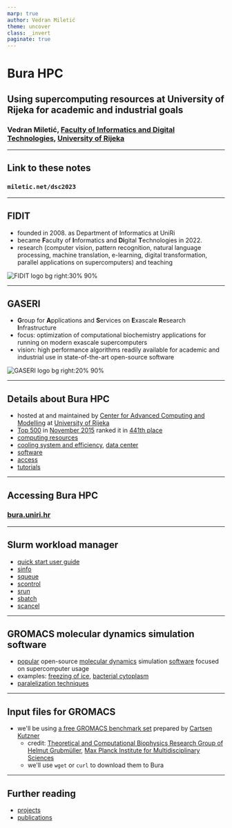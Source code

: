 ```yaml
---
marp: true
author: Vedran Miletić
theme: uncover
class: _invert
paginate: true
---
```


# Bura HPC

## Using supercomputing resources at University of Rijeka for academic and industrial goals

### Vedran Miletić, [Faculty of Informatics and Digital Technologies](https://www.inf.uniri.hr/), [University of Rijeka](https://uniri.hr/)

---

## Link to these notes

### `miletic.net/dsc2023`

---

## FIDIT

- founded in 2008. as Department of Informatics at UniRi
- became **F**aculty of **I**nformatics and **Di**gital **T**echnologies in 2022.
- research (computer vision, pattern recognition, natural language processing, machine translation, e-learning, digital transformation, parallel applications on supercomputers) and teaching

![FIDIT logo bg right:30% 90%](https://upload.wikimedia.org/wikipedia/commons/1/14/FIDIT-logo.svg)

---

## GASERI

- **G**roup for **A**pplications and **S**ervices on **E**xascale **R**esearch **I**nfrastructure
- focus: optimization of computational biochemistry applications for running on modern exascale supercomputers
- vision: high performance algorithms readily available for academic and industrial use in state-of-the-art open-source software

![GASERI logo bg right:20% 90%](../../images/gaseri-logo.png)

---

## Details about Bura HPC

- hosted at and maintained by [Center for Advanced Computing and Modelling](https://cnrm.uniri.hr/) at [University of Rijeka](https://uniri.hr/)
- [Top 500](https://www.top500.org/) in [November 2015](https://www.top500.org/lists/top500/2015/11/) ranked it in [441th place](https://www.top500.org/lists/top500/list/2015/11/?page=5)
- [computing resources](https://cnrm.uniri.hr/bura/)
- [cooling system and efficiency](https://cnrm.uniri.hr/cooling-system-and-efficiency/), [data center](https://cnrm.uniri.hr/data-center/)
- [software](https://cnrm.uniri.hr/software/)
- [access](https://cnrm.uniri.hr/applications/)
- [tutorials](https://cnrm.uniri.hr/tutorials/)

---

## Accessing Bura HPC

### [bura.uniri.hr](https://bura.uniri.hr/)

---

## Slurm workload manager

- [quick start user guide](https://slurm.schedmd.com/quickstart.html)
- [sinfo](https://slurm.schedmd.com/sinfo.html)
- [squeue](https://slurm.schedmd.com/squeue.html)
- [scontrol](https://slurm.schedmd.com/scontrol.html)
- [srun](https://slurm.schedmd.com/srun.html)
- [sbatch](https://slurm.schedmd.com/sbatch.html)
- [scancel](https://slurm.schedmd.com/scancel.html)

---

## GROMACS molecular dynamics simulation software

- [popular](https://scholar.google.com/scholar?q=gromacs) open-source [molecular dynamics](https://en.wikipedia.org/wiki/Molecular_dynamics) simulation [software](https://en.wikipedia.org/wiki/Category:Molecular_dynamics_software) focused on supercomputer usage
- examples: [freezing of ice](https://www.youtube.com/watch?v=ZAsUIqv3xb8), [bacterial cytoplasm](https://www.youtube.com/watch?v=5JcFgj2gHx8)
- [paralelization techniques](https://manual.gromacs.org/current/reference-manual/algorithms/parallelization-domain-decomp.html)

---

## Input files for GROMACS

- we'll be using [a free GROMACS benchmark set](https://www.mpinat.mpg.de/grubmueller/bench) prepared by [Cartsen Kutzner](https://www.mpinat.mpg.de/grubmueller/kutzner)
    - credit: [Theoretical and Computational Biophysics Research Group of Helmut Grubmüller](https://www.mpinat.mpg.de/grubmueller), [Max Planck Institute for Multidisciplinary Sciences](https://www.mpinat.mpg.de/en)
    - we'll use `wget` or `curl` to download them to Bura

---

## Further reading

- [projects](https://cnrm.uniri.hr/projects/)
- [publications](https://cnrm.uniri.hr/publications/)
